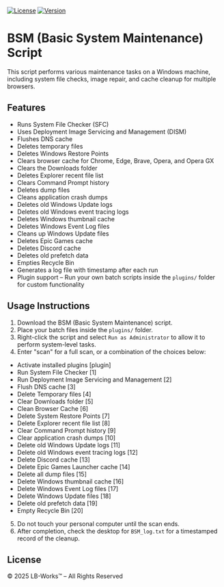 [![License](https://img.shields.io/badge/license-All%20Rights%20Reserved-red)](https://example.com/license)
[![Version](https://img.shields.io/badge/version-2.5-blue)](https://github.com/yourrepo)

# BSM (Basic System Maintenance) Script
This script performs various maintenance tasks on a Windows machine, including system file checks, image repair, and cache cleanup for multiple browsers.

## Features
- Runs System File Checker (SFC)
- Uses Deployment Image Servicing and Management (DISM)
- Flushes DNS cache
- Deletes temporary files
- Deletes Windows Restore Points
- Clears browser cache for Chrome, Edge, Brave, Opera, and Opera GX
- Clears the Downloads folder
- Deletes Explorer recent file list
- Clears Command Prompt history
- Deletes dump files
- Cleans application crash dumps
- Deletes old Windows Update logs
- Deletes old Windows event tracing logs
- Deletes Windows thumbnail cache
- Deletes Windows Event Log files
- Cleans up Windows Update files
- Deletes Epic Games cache
- Deletes Discord cache
- Deletes old prefetch data
- Empties Recycle Bin
- Generates a log file with timestamp after each run
- Plugin support – Run your own batch scripts inside the `plugins/` folder for custom functionality

## Usage Instructions
1. Download the BSM (Basic System Maintenance) script.
2. Place your batch files inside the `plugins/` folder.
3. Right-click the script and select `Run as Administrator` to allow it to perform system-level tasks.
4. Enter "scan" for a full scan, or a combination of the choices below:
 - Activate installed plugins [plugin]
 - Run System File Checker [1]
 - Run Deployment Image Servicing and Management [2]
 - Flush DNS cache [3]
 - Delete Temporary files [4]
 - Clear Downloads folder [5]
 - Clean Browser Cache [6]
 - Delete System Restore Points [7]
 - Delete Explorer recent file list [8]
 - Clear Command Prompt history [9]
 - Clear application crash dumps [10]
 - Delete old Windows Update logs [11]
 - Delete old Windows event tracing logs [12]
 - Delete Discord cache [13]
 - Delete Epic Games Launcher cache [14]
 - Delete all dump files [15]
 - Delete Windows thumbnail cache [16]
 - Delete Windows Event Log files [17]
 - Delete Windows Update files [18]
 - Delete old prefetch data [19]
 - Empty Recycle Bin [20]
5. Do not touch your personal computer until the scan ends.
6. After completion, check the desktop for `BSM_log.txt` for a timestamped record of the cleanup.

## License
© 2025 LB-Works™ – All Rights Reserved
